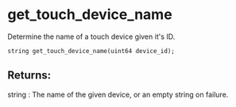 # get_touch_device_name
Determine the name of a touch device given it's ID.

`string get_touch_device_name(uint64 device_id);`

## Returns:
string : The name of the given device, or an empty string on failure.

